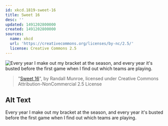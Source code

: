 ```yaml
---
id: xkcd.1819-sweet-16
title: Sweet 16
desc: ''
updated: 1491202800000
created: 1491202800000
sources:
  name: xkcd
  url: 'https://creativecommons.org/licenses/by-nc/2.5/'
  license: Creative Commons 2.5
---
```

![Every year I make out my bracket at the season, and every year it's busted before the first game when I find out which teams are playing.](https://imgs.xkcd.com/comics/sweet_16.png)
> "[Sweet 16](https://xkcd.com/1819/)", by Randall Munroe, licensed under Creative Commons Attribution-NonCommercial 2.5 License

## Alt Text
Every year I make out my bracket at the season, and every year it's busted before the first game when I find out which teams are playing.
